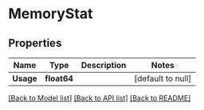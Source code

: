 # MemoryStat

## Properties
Name | Type | Description | Notes
------------ | ------------- | ------------- | -------------
**Usage** | **float64** |  | [default to null]

[[Back to Model list]](../README.md#documentation-for-models) [[Back to API list]](../README.md#documentation-for-api-endpoints) [[Back to README]](../README.md)

